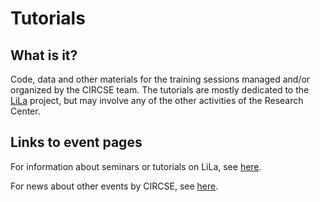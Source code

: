 # Tutorials

## What is it?

Code, data and other materials for the training sessions managed and/or organized by the CIRCSE team. The tutorials are mostly dedicated to the [LiLa](-erc.eu/) project, but may involve any of the other activities of the Research Center.

## Links to event pages

For information about seminars or tutorials on LiLa, see [here](https://lila-erc.eu/events/).

For news about other events by CIRCSE, see [here](https://centridiricerca.unicatt.it/circse-centro-interdisciplinare-di-ricerche-per-la-computerizzazione-dei-segni-dell-espressione-eventi#content).
